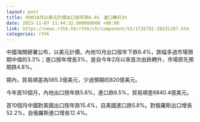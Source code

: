 ```yaml
---
layout: post
title: 內地10月以美元計價出口按年跌6.4%　進口轉升3%
date: 2023-11-07 11:44:32.000000000 +08:00
link: https://news.rthk.hk/rthk/ch/component/k2/1726781-20231107.htm
categories: rthk
---
```


中國海關總署公布，以美元計價，內地10月出口按年下跌6.4%，跌幅多過市場預期中值的3.3%；進口按年增長3%，是自今年2月以來首次由跌轉升，市場原先預期跌4.8%。

期內，貿易順差為565.3億美元，少過預期的820億美元。

今年首10個月，內地出口按年跌5.6%，進口跌6.5%，貿易順差6840.4億美元。

首10個月中國對美國出口按年跌15.4%，自美國進口跌5.8%。對俄羅斯出口增長52.2%，自俄羅斯進口增長12.4%。
